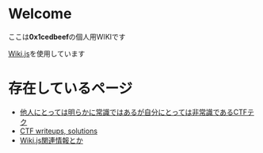 <!-- TITLE: Home -->
<!-- SUBTITLE: ホーム画面 -->

# Welcome

ここは**0x1cedbeef**の個人用WIKIです

[Wiki.js](https://wiki.js.org/)を使用しています

# 存在しているページ

- [他人にとっては明らかに常識ではあるが自分にとっては非常識であるCTFテク](/ctf)
- [CTF writeups, solutions](/ctf-solution)
- [Wiki.js関連情報とか](/wikijs)